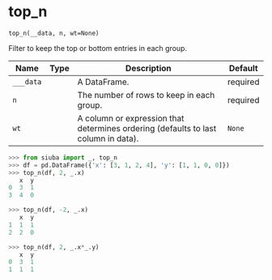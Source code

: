 # top_n

`top_n(__data, n, wt=None)`

Filter to keep the top or bottom entries in each group.

| Name      | Type   | Description                                                                        | Default   |
|-----------|--------|------------------------------------------------------------------------------------|-----------|
| `___data` |        | A DataFrame.                                                                       | required  |
| `n`       |        | The number of rows to keep in each group.                                          | required  |
| `wt`      |        | A column or expression that determines ordering (defaults to last column in data). | `None`    |

```python
>>> from siuba import _, top_n
>>> df = pd.DataFrame({'x': [3, 1, 2, 4], 'y': [1, 1, 0, 0]})
>>> top_n(df, 2, _.x)
   x  y
0  3  1
3  4  0
```

```python
>>> top_n(df, -2, _.x)
   x  y
1  1  1
2  2  0
```

```python
>>> top_n(df, 2, _.x*_.y)
   x  y
0  3  1
1  1  1
```